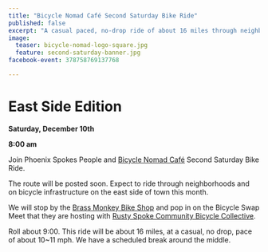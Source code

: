 ```yaml
---
title: "Bicycle Nomad Café Second Saturday Bike Ride"
published: false
excerpt: "A casual paced, no-drop ride of about 16 miles through neighborhoods and on bicycle infrastructure on the east side of town"
image:
  teaser: bicycle-nomad-logo-square.jpg
  feature: second-saturday-banner.jpg
facebook-event: 378758769137768

---
```


# East Side Edition

**Saturday, December 10th**

**8:00 am**

Join Phoenix Spokes People and [Bicycle Nomad Café](http://www.thevelo.com/cafe.html) Second Saturday Bike Ride.

The route will be posted soon. Expect to ride through neighborhoods and on bicycle infrastructure on the east side of town this month.

We will stop by the [Brass Monkey Bike Shop](http://www.brassmonkeybikeshop.com/) and pop in on the Bicycle Swap Meet that they are hosting with [Rusty Spoke Community Bicycle Collective](http://www.rustyspoke.org).

Roll about 9:00. This ride will be about 16 miles, at a casual, no drop, pace of about 10~11 mph. We have a scheduled break around the middle.
